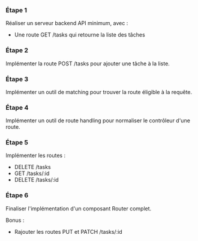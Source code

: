 ### Étape 1

Réaliser un serveur backend API minimum, avec :
- Une route GET /tasks qui retourne la liste des tâches

### Étape 2

Implémenter la route POST /tasks pour ajouter une tâche à la liste.

### Étape 3

Implémenter un outil de matching pour trouver la route éligible à la requête.

### Étape 4

Implémenter un outil de route handling pour normaliser le contrôleur d'une route.

### Étape 5

Implémenter les routes :
- DELETE /tasks
- GET /tasks/:id
- DELETE /tasks/:id

### Étape 6

Finaliser l'implémentation d'un composant Router complet.

Bonus :
- Rajouter les routes PUT et PATCH /tasks/:id
